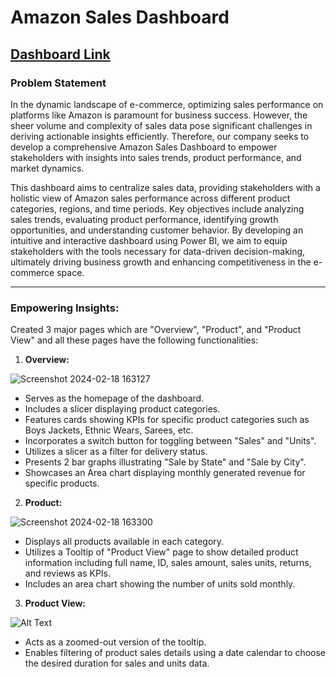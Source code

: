 # Amazon Sales Dashboard

## [Dashboard Link](https://app.powerbi.com/groups/me/reports/384d017e-e935-44dc-9e7d-1626c1a36de1/ReportSection)

### Problem Statement

In the dynamic landscape of e-commerce, optimizing sales performance on platforms like Amazon is paramount for business success. However, the sheer volume and complexity of sales data pose significant challenges in deriving actionable insights efficiently. Therefore, our company seeks to develop a comprehensive Amazon Sales Dashboard to empower stakeholders with insights into sales trends, product performance, and market dynamics.

This dashboard aims to centralize sales data, providing stakeholders with a holistic view of Amazon sales performance across different product categories, regions, and time periods. Key objectives include analyzing sales trends, evaluating product performance, identifying growth opportunities, and understanding customer behavior. By developing an intuitive and interactive dashboard using Power BI, we aim to equip stakeholders with the tools necessary for data-driven decision-making, ultimately driving business growth and enhancing competitiveness in the e-commerce space.

---

### Empowering Insights:

Created 3 major pages which are "Overview", "Product", and "Product View" and all these pages have the following functionalities:

1. **Overview:**

![Screenshot 2024-02-18 163127](https://github.com/Prajwal-101/Amazon-Sales-Insights-Dashboard-Power-BI/assets/159109640/4cadbcd5-63aa-41eb-9ef2-546d77a77a5f)

   - Serves as the homepage of the dashboard.
   - Includes a slicer displaying product categories.
   - Features cards showing KPIs for specific product categories such as Boys Jackets, Ethnic Wears, Sarees, etc.
   - Incorporates a switch button for toggling between "Sales" and "Units".
   - Utilizes a slicer as a filter for delivery status.
   - Presents 2 bar graphs illustrating "Sale by State" and "Sale by City".
   - Showcases an Area chart displaying monthly generated revenue for specific products.

2. **Product:**
   
![Screenshot 2024-02-18 163300](https://github.com/Prajwal-101/Amazon-Sales-Insights-Dashboard-Power-BI/assets/159109640/665fd131-cb60-4a56-b198-d6ae13d7d2e6)

   - Displays all products available in each category.
   - Utilizes a Tooltip of "Product View" page to show detailed product information including full name, ID, sales amount, sales units, returns, and reviews as KPIs.
   - Includes an area chart showing the number of units sold monthly.

3. **Product View:**
   
![Alt Text](image_url)

   - Acts as a zoomed-out version of the tooltip.
   - Enables filtering of product sales details using a date calendar to choose the desired duration for sales and units data.
